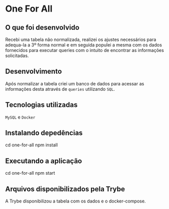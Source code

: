 # One For All

## O que foi desenvolvido

Recebi uma tabela não normalizada, realizei os ajustes necessários para adequa-la a 3º forma normal e em seguida populei a mesma com os dados fornecidos para executar queries com o intuito de encontrar as informações solicitadas.

## Desenvolvimento

Após normalizar a tabela criei um banco de dados para acessar as informações desta através de `queries` utilizando `SQL`.

## Tecnologias utilizadas

`MySQL` e `Docker`

## Instalando depedências

cd one-for-all
npm install

## Executando a aplicação

cd one-for-all
npm start

## Arquivos disponibilizados pela Trybe

A Trybe disponibilizou a tabela com os dados e o docker-compose.
